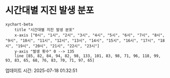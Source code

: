 # 시간대별 지진 발생 분포

```mermaid
xychart-beta
    title "시간대별 지진 발생 분포"
    x-axis ["0시", "1시", "2시", "3시", "4시", "5시", "6시", "7시", "8시", "9시", "10시", "11시", "12시", "13시", "14시", "15시", "16시", "17시", "18시", "19시", "20시", "21시", "22시", "23시"]
    y-axis "발생 횟수" 0 --> 135
    line [85, 82, 84, 94, 82, 98, 133, 101, 83, 98, 71, 96, 118, 99, 93, 83, 65, 68, 76, 83, 70, 71, 97, 65]
```

업데이트 시간: 2025-07-18 01:32:51
